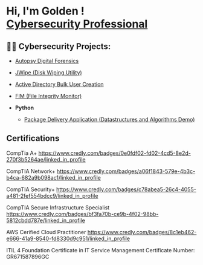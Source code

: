 <h1>Hi, I'm Golden ! <br/><a href="https://github.com/GoldenConnor", <a href="https://www.linkedin.com/in/golden-connor/">Cybersecurity Professional</a>

<h2>👨‍💻 Cybersecurity Projects:</h2>

  - [Autopsy Digital Forensics](https://github.com/GoldenConnor/Autopsy)
  - [JWipe (Disk Wiping Utility)](https://github.com/GoldenConnor/JWipe-Disk-Sanitation)
  - [Active Directory Bulk User Creation](https://github.com/joshmadakor1/AD_PS)
  - [FIM (File Integrity Monitor)](https://github.com/joshmadakor1/PowerShell-Integrity-FIM)

- <b>Python</b>
  - [Package Delivery Application (Datastructures and Algorithms Demo)](https://github.com/joshmadakor1/Package-Delivery-Pathfinding-Algorithm)

<h2> Certifications</h2>

CompTia A+ https://www.credly.com/badges/0e0fdf02-fd02-4cd5-8e2d-270f3b5264ae/linked_in_profile

CompTIA Network+ https://www.credly.com/badges/a06f1843-579e-4b3c-b4ca-682a9b098ac1/linked_in_profile

CompTIA Security+ https://www.credly.com/badges/c78abea5-26c4-4055-a481-2fef554bdcc9/linked_in_profile

CompTIA Secure Infrastructure Specialist https://www.credly.com/badges/bf3fa70b-ce9b-4f02-98bb-5812cbdd787e/linked_in_profile

AWS Cerified Cloud Practitioner https://www.credly.com/badges/8c1eb462-e666-41a9-8540-fd8330d9c951/linked_in_profile

ITIL 4 Foundation Certificate in IT Service Management Certificate Number: GR671587896GC


